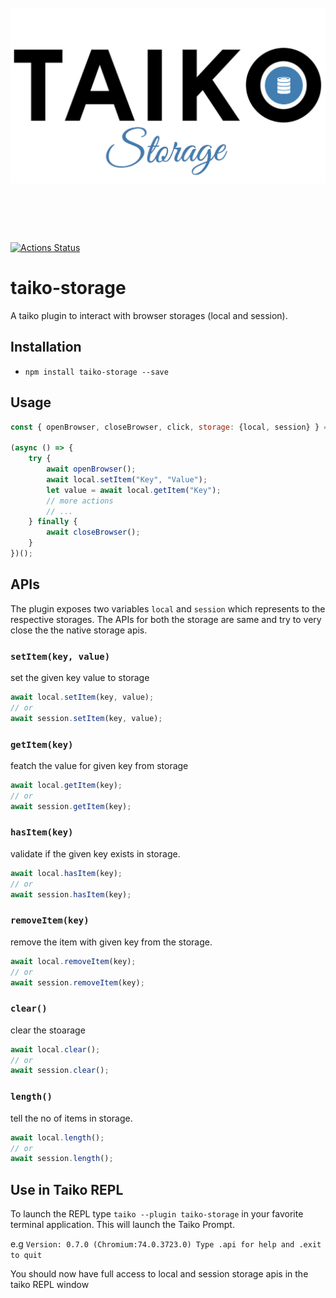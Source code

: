 <h1 align="center">
	<br>
	<img src="./assets/taiko-storage.png" alt="Taiko Storage">
	<br>
	<br>
	<br>
</h1>


[![Actions Status](https://github.com/bugdiver/taiko-storage/workflows/tests/badge.svg)](https://github.com/BugDiver/taiko-storage/actions)

# taiko-storage

A taiko plugin to interact with browser storages (local and session).

## Installation

- `npm install taiko-storage --save`

## Usage

```javascript
const { openBrowser, closeBrowser, click, storage: {local, session} } = require('taiko');

(async () => {
    try {
        await openBrowser();
        await local.setItem("Key", "Value");
        let value = await local.getItem("Key");
        // more actions
        // ...
    } finally {
        await closeBrowser();
    }
})();
```

## APIs

The plugin exposes two variables `local` and `session` which represents to the respective storages.
The APIs for both the storage are same and try to very close the the native storage apis.

### `setItem(key, value)`

set the given key value to storage

```js
await local.setItem(key, value);
// or
await session.setItem(key, value);

```

### `getItem(key)`

featch the value for given key from storage

```js
await local.getItem(key);
// or
await session.getItem(key);

```


### `hasItem(key)`

validate if the given key exists in storage.

```js
await local.hasItem(key);
// or
await session.hasItem(key);

```


### `removeItem(key)`

remove the item with given key from the storage.

```js
await local.removeItem(key);
// or
await session.removeItem(key);

```


### `clear()`

clear the stoarage

```js
await local.clear();
// or
await session.clear();

```

### `length()`

tell the no of items in storage.

```js
await local.length();
// or
await session.length();

```

## Use in Taiko REPL

To launch the REPL type `taiko --plugin taiko-storage` in your favorite terminal application. This will launch the Taiko Prompt.

e.g
`Version: 0.7.0 (Chromium:74.0.3723.0) Type .api for help and .exit to quit`

You should now have full access to local and session storage apis in the taiko REPL window
